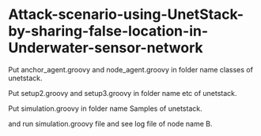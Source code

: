 # Attack-scenario-using-UnetStack-by-sharing-false-location-in-Underwater-sensor-network

Put anchor_agent.groovy and node_agent.groovy in folder name classes of unetstack.

Put setup2.groovy and setup3.groovy in folder name etc of unetstack.

Put simulation.groovy in folder name Samples of unetstack.

and run simulation.groovy file and see log file of node name B.

